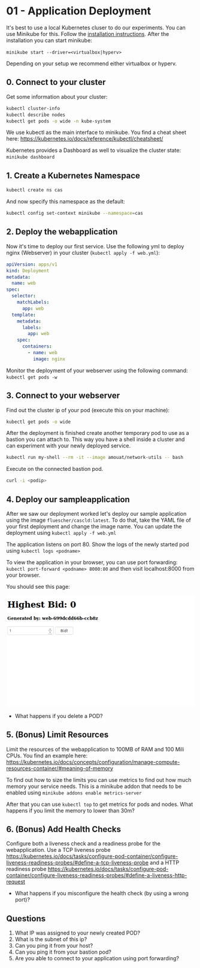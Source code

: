 # 01 - Application Deployment

It's best to use a local Kubernetes cluser to do our experiments. You can use Minikube for this. Follow the [installation instructions](https://kubernetes.io/docs/tasks/tools/install-minikube/). After the installation you can start minikube:

`minikube start --driver=<virtualbox|hyperv>`

Depending on your setup we recommend either virtualbox or hyperv.

## 0. Connect to your cluster

Get some information about your cluster:

```bash
kubectl cluster-info
kubectl describe nodes
kubectl get pods -o wide -n kube-system
```

We use kubectl as the main interface to minikube. You find a cheat sheet here: https://kubernetes.io/docs/reference/kubectl/cheatsheet/

Kubernetes provides a Dashboard as well to visualize the cluster state: `minikube dashboard`

## 1. Create a Kubernetes Namespace

```bash
kubectl create ns cas
```

And now specify this namespace as the default:

```bash
kubectl config set-context minikube --namespace=cas
```

## 2. Deploy the webapplication

Now it's time to deploy our first service. Use the following yml to deploy nginx (Webserver) in your cluster (`kubectl apply -f web.yml`):

```yml
apiVersion: apps/v1
kind: Deployment
metadata:
  name: web
spec:
  selector:
    matchLabels:
      app: web
  template:
    metadata:
      labels:
        app: web
    spec:
      containers:
        - name: web
          image: nginx
```

Monitor the deployment of your webserver using the following command: `kubectl get pods -w`

## 3. Connect to your webserver

Find out the cluster ip of your pod (execute this on your machine):

```bash
kubectl get pods -o wide
```

After the deployment is finished create another temporary pod to use as a bastion you can attach to. This way you have a shell inside a cluster and can experiment with your newly deployed service.

```bash
kubectl run my-shell --rm -it --image amouat/network-utils -- bash
```

Execute on the connected bastion pod.

```bash
curl -i <podip>
```

## 4. Deploy our sampleapplication

After we saw our deployment worked let's deploy our sample application using the image `fluescher/cascld:latest`. To do that, take the YAML file of your first deployment and change the image name. You can update the deployment using `kubectl apply -f web.yml`

The application listens on port 80. Show the logs of the newly started pod using `kubectl logs <podname>`

To view the application in your browser, you can use port forwarding: `kubectl port-forward <podname> 8000:80` and then visit localhost:8000 from your browser.

You should see this page:

![Webapp](webapp.png "Auction App")


- What happens if you delete a POD?

## 5. (Bonus) Limit Resources

Limit the resources of the webapplication to 100MB of RAM and 100 Mili CPUs. You find an example here: https://kubernetes.io/docs/concepts/configuration/manage-compute-resources-container/#meaning-of-memory

To find out how to size the limits you can use metrics to find out how much memory your service needs. This is a minikube addon that needs to be enabled using `minikube addons enable metrics-server`

After that you can use `kubectl top` to get metrics for pods and nodes. What happens if you limit the memory to lower than 30m?


## 6. (Bonus) Add Health Checks

Configure both a liveness check and a readiness probe for the webapplication. Use a TCP liveness probe https://kubernetes.io/docs/tasks/configure-pod-container/configure-liveness-readiness-probes/#define-a-tcp-liveness-probe and a HTTP readiness probe https://kubernetes.io/docs/tasks/configure-pod-container/configure-liveness-readiness-probes/#define-a-liveness-http-request

- What happens if you misconfigure the health check (by using a wrong port)?

## Questions

1. What IP was assigned to your newly created POD?
2. What is the subnet of this ip?
3. Can you ping it from your host?
4. Can you ping it from your bastion pod?
5. Are you able to connect to your application using port forwarding?

